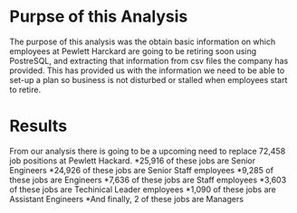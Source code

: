 # Purpse of this Analysis

The purpose of this analysis was the obtain basic information on which employees at Pewlett Harckard are going to be retiring soon using PostreSQL, and extracting that information
from csv files the company has provided. This has provided us with the information we need to be able to set-up a plan so business is not disturbed or stalled when employees 
start to retire.

# Results
From our analysis there is going to be a upcoming need to replace 72,458 job positions at Pewlett Hackard.
  *25,916 of these jobs are Senior Engineers
  *24,926 of these jobs are Senior Staff employees
  *9,285 of these jobs are Engineers
  *7,636 of these jobs are Staff employees
  *3,603 of these jobs are Techinical Leader employees
  *1,090 of these jobs are Assistant Engineers
  *And finally, 2 of these jobs are Managers
